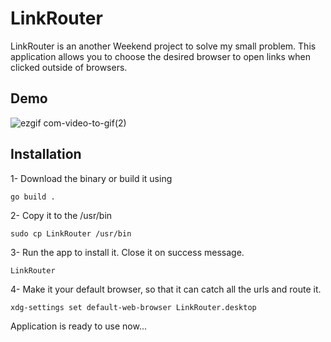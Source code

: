 # LinkRouter
LinkRouter is an another Weekend project to solve my small problem. This application allows you to choose the desired browser to open links when clicked outside of browsers.
## Demo
![ezgif com-video-to-gif(2)](https://github.com/Vishvajeet590/LinkRouter/assets/42716731/05090b98-bfb8-4de3-a15f-ab8d95d4df83)

## Installation
1- Download the binary or build it using 
```
go build .
```
2- Copy it to the /usr/bin 
```
sudo cp LinkRouter /usr/bin
```
3- Run the app to install it. Close it on success message. 
```
LinkRouter
```
4- Make it your default browser, so that it can catch all the urls and route it.
```
xdg-settings set default-web-browser LinkRouter.desktop
```

Application is ready to use now...




  
